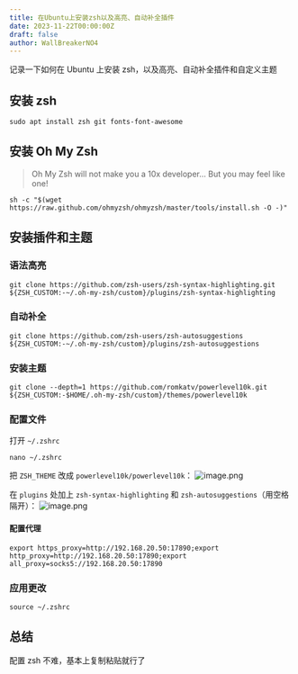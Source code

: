 ```yaml
---
title: 在Ubuntu上安装zsh以及高亮、自动补全插件
date: 2023-11-22T00:00:00Z
draft: false
author: WallBreakerNO4
---
```

记录一下如何在 Ubuntu 上安装 zsh，以及高亮、自动补全插件和自定义主题
## 安装 zsh

~~~shell
sudo apt install zsh git fonts-font-awesome
~~~
## 安装 Oh My Zsh

> Oh My Zsh will not make you a 10x developer... But you may feel like one!

~~~shell
sh -c "$(wget https://raw.github.com/ohmyzsh/ohmyzsh/master/tools/install.sh -O -)"
~~~

## 安装插件和主题
### 语法高亮

```shell
git clone https://github.com/zsh-users/zsh-syntax-highlighting.git ${ZSH_CUSTOM:-~/.oh-my-zsh/custom}/plugins/zsh-syntax-highlighting
```

### 自动补全

```shell
git clone https://github.com/zsh-users/zsh-autosuggestions ${ZSH_CUSTOM:-~/.oh-my-zsh/custom}/plugins/zsh-autosuggestions
```

### 安装主题

```shell
git clone --depth=1 https://github.com/romkatv/powerlevel10k.git ${ZSH_CUSTOM:-$HOME/.oh-my-zsh/custom}/themes/powerlevel10k
```

### 配置文件

打开 `~/.zshrc`
~~~shell
nano ~/.zshrc
~~~

把 `ZSH_THEME` 改成 `powerlevel10k/powerlevel10k`：
![image.png](https://image.wall-breaker-no4.xyz/imgs/202311220011285.png#center)

在 `plugins` 处加上 `zsh-syntax-highlighting` 和 `zsh-autosuggestions`（用空格隔开）：
![image.png](https://image.wall-breaker-no4.xyz/imgs/202311220013082.png#center)
#### 配置代理

~~~shell
export https_proxy=http://192.168.20.50:17890;export http_proxy=http://192.168.20.50:17890;export all_proxy=socks5://192.168.20.50:17890
~~~

### 应用更改

~~~shell
source ~/.zshrc
~~~

## 总结

配置 zsh 不难，基本上复制粘贴就行了